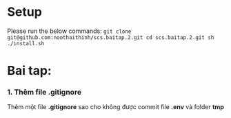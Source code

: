 # Setup
Please run the below commands:
``
git clone git@github.com:noothaithinh/scs.baitap.2.git
cd scs.baitap.2.git
sh ./install.sh
``

# Bai tap:

### 1. Thêm file .gitignore
Thêm một file **.gitignore** sao cho không được commit file **.env** và folder **tmp**
